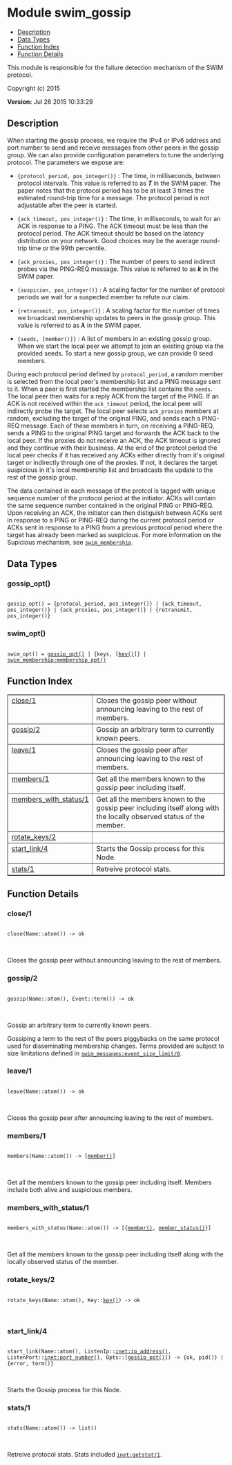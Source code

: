 

# Module swim_gossip #
* [Description](#description)
* [Data Types](#types)
* [Function Index](#index)
* [Function Details](#functions)

This module is responsible for the failure detection mechanism of the
SWIM protocol.

Copyright (c) 2015

__Version:__ Jul 26 2015 10:33:29

<a name="description"></a>

## Description ##

When starting the gossip process, we require the IPv4 or IPv6 address and port number
to send and receive messages from other peers in the gossip group. We can
also provide configuration parameters to tune the underlying protocol.
The parameters we expose are:

+ `{protocol_period, pos_integer()}` : The time, in milliseconds, between
protocol intervals. This value is referred to as __*T*__ in the SWIM paper.
The paper notes that the protocol period has to be at least 3 times the
estimated round-trip time for a message. The protocol period is not
adjustable after the peer is started.

+ `{ack_timeout, pos_integer()}` : The time, in milliseconds, to wait for
an ACK in response to a PING. The ACK timeout must be less than the protocol
period. The ACK timeout should be based on the latency distribution on your
network. Good choices may be the average round-trip time or the 99th
percentile.

+ `{ack_proxies, pos_integer()}` : The number of peers to send indirect
probes via the PING-REQ message. This value is referred to as __*k*__
in the SWIM paper.

+ `{suspicion, pos_integer()}` : A scaling factor for the number of
protocol periods we wait for a suspected member to refute our claim.

+ `{retransmit, pos_integer()}` : A scaling factor for the number of times
we broadcast membership updates to peers in the gossip group. This value
is referred to as __*&#x3bb;*__ in the SWIM paper.

+ `{seeds, [member()]}` : A list of members in an existing gossip group.
When we start the local peer we attempt to join an existing group via the
provided seeds. To start a new gossip group, we can provide 0 seed members.

During each protocol period defined by
`protocol_period`, a random member is selected from the local
peer's membership list and a PING message sent to it. When a peer
is first started the membership list contains the `seeds`. The
local peer then waits for a reply ACK from the target of the
PING. If an ACK is not received within the `ack_timeout` period,
the local peer will indirectly probe the target. The local peer
selects `ack_proxies` members at random, excluding the target of
the original PING, and sends each a PING-REQ message. Each of
these members in turn, on receiving a PING-REQ, sends a PING to
the original PING target and forwards the ACK back to the local
peer. If the proxies do not receive an ACK, the ACK timeout is
ignored and they continue with their business. At the end of the
protcol period the local peer checks if it has received any ACKs
either directly from it's original target or indirectly through
one of the proxies. If not, it declares the target suspicious in it's
local membership list and broadcasts the update to the rest of the
gossip group.

The data contained in each message of the protcol is tagged with
unique sequence number of the protocol period at the
initiator. ACKs will contain the same sequence number contained in
the original PING or PING-REQ. Upon receiving an ACK, the
initiator can then distiguish between ACKs sent in response to a
PING or PING-REQ during the current protocol period or ACKs sent
in response to a PING from a previous protocol period where the
target has already been marked as suspicious. For more information
on the Supicious mechanism, see [`swim_membership`](swim_membership.md).
<a name="types"></a>

## Data Types ##




### <a name="type-gossip_opt">gossip_opt()</a> ###


<pre><code>
gossip_opt() = {protocol_period, pos_integer()} | {ack_timeout, pos_integer()} | {ack_proxies, pos_integer()} | {retransmit, pos_integer()}
</code></pre>




### <a name="type-swim_opt">swim_opt()</a> ###


<pre><code>
swim_opt() = <a href="#type-gossip_opt">gossip_opt()</a> | {keys, [<a href="#type-key">key()</a>]} | <a href="swim_membership.md#type-membership_opt">swim_membership:membership_opt()</a>
</code></pre>

<a name="index"></a>

## Function Index ##


<table width="100%" border="1" cellspacing="0" cellpadding="2" summary="function index"><tr><td valign="top"><a href="#close-1">close/1</a></td><td>Closes the gossip peer without announcing leaving to the rest of
members.</td></tr><tr><td valign="top"><a href="#gossip-2">gossip/2</a></td><td>Gossip an arbitrary term to currently known peers.</td></tr><tr><td valign="top"><a href="#leave-1">leave/1</a></td><td>Closes the gossip peer after announcing leaving to the rest of
members.</td></tr><tr><td valign="top"><a href="#members-1">members/1</a></td><td>Get all the members known to the gossip peer including itself.</td></tr><tr><td valign="top"><a href="#members_with_status-1">members_with_status/1</a></td><td>Get all the members known to the gossip peer including itself along with
the locally observed status of the member.</td></tr><tr><td valign="top"><a href="#rotate_keys-2">rotate_keys/2</a></td><td></td></tr><tr><td valign="top"><a href="#start_link-4">start_link/4</a></td><td>Starts the Gossip process for this Node.</td></tr><tr><td valign="top"><a href="#stats-1">stats/1</a></td><td>Retreive protocol stats.</td></tr></table>


<a name="functions"></a>

## Function Details ##

<a name="close-1"></a>

### close/1 ###

<pre><code>
close(Name::atom()) -&gt; ok
</code></pre>
<br />

Closes the gossip peer without announcing leaving to the rest of
members.

<a name="gossip-2"></a>

### gossip/2 ###

<pre><code>
gossip(Name::atom(), Event::term()) -&gt; ok
</code></pre>
<br />

Gossip an arbitrary term to currently known peers.

Gossiping a term to the rest of the peers piggybacks on the same protocol
used for disseminating membership changes. Terms provided are subject to size
limitations defined in [`swim_messages:event_size_limit/0`](swim_messages.md#event_size_limit-0).

<a name="leave-1"></a>

### leave/1 ###

<pre><code>
leave(Name::atom()) -&gt; ok
</code></pre>
<br />

Closes the gossip peer after announcing leaving to the rest of
members.

<a name="members-1"></a>

### members/1 ###

<pre><code>
members(Name::atom()) -&gt; [<a href="#type-member">member()</a>]
</code></pre>
<br />

Get all the members known to the gossip peer including itself. Members
include both alive and suspicious members.

<a name="members_with_status-1"></a>

### members_with_status/1 ###

<pre><code>
members_with_status(Name::atom()) -&gt; [{<a href="#type-member">member()</a>, <a href="#type-member_status">member_status()</a>}]
</code></pre>
<br />

Get all the members known to the gossip peer including itself along with
the locally observed status of the member.

<a name="rotate_keys-2"></a>

### rotate_keys/2 ###

<pre><code>
rotate_keys(Name::atom(), Key::<a href="#type-key">key()</a>) -&gt; ok
</code></pre>
<br />

<a name="start_link-4"></a>

### start_link/4 ###

<pre><code>
start_link(Name::atom(), ListenIp::<a href="inet.md#type-ip_address">inet:ip_address()</a>, ListenPort::<a href="inet.md#type-port_number">inet:port_number()</a>, Opts::[<a href="#type-gossip_opt">gossip_opt()</a>]) -&gt; {ok, pid()} | {error, term()}
</code></pre>
<br />

Starts the Gossip process for this Node.

<a name="stats-1"></a>

### stats/1 ###

<pre><code>
stats(Name::atom()) -&gt; list()
</code></pre>
<br />

Retreive protocol stats. Stats included [`inet:getstat/1`](inet.md#getstat-1).

